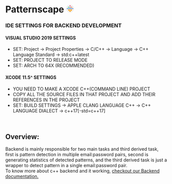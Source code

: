 # Patternscape <img src="../Patternscape_GUI/source/assets/icons/app-icon.svg" alt="Logo" width="25" height="25">

### IDE SETTINGS FOR BACKEND DEVELOPMENT    
#### VISUAL STUDIO 2019 SETTINGS
  * SET: Project -> Project Properties -> C/C++ -> Language -> C++ Language Standard -> std:c++latest
  * SET: PROJECT TO RELEASE MODE
  * SET: ARCH TO 64X (RECOMMENDED)       

#### XCODE 11.5^ SETTINGS
  * YOU NEED TO MAKE A XCODE C++(COMMAND LINE) PROJECT
  * COPY ALL THE SOURCE FILES IN THAT PROJECT AND ADD THEIR REFERENCES IN THE PROJECT
  * SET: BUILD SETTINGS -> APPLE CLANG LANGUAGE C++ -> C++ LANGUAGE DIALECT -> c++17[-std=c++17]
</br>
  
## Overview:
Backend is mainly responsible for two main tasks and third derived task, first is pattern detection in multiple email:password pairs, second is generating statistics of detected patterns, and the third derived task is just a wrapper to detect pattern in a single email:password pair.       
To know more about c++ backend and it working, [checkout our Backend documentation.](https://www.notion.so/atiqgauri/Backend-c-2cf239e87aa84d50af13be9d1af4a1ce)
